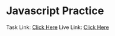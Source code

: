 # Javascript Practice

Task Link: [Click Here](https://shamaunlive.notion.site/shamaunlive/Life-Start-with-JavaScript-095d6511a44b46cb8b3e91e397780d0a)
Live Link: [Click Here]([https://helloarman.github.io/js-practice-assignment/)
